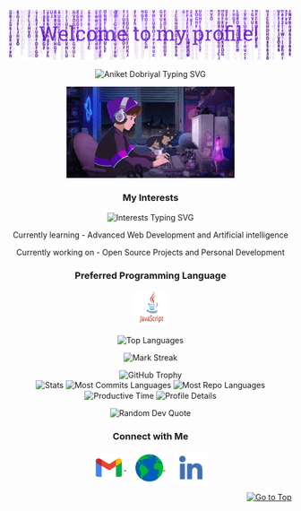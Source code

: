  <p align="center">
  <img src="assets/header.png" alt="Header Image"/>
</p>

<p align="center">
   <img src="https://readme-typing-svg.demolab.com?font=Roboto+Slab&color=%237E3ACE&size=35&center=true&vCenter=true&width=450&duration=1500&pause=1000&lines=Aniket+Dobriyal;Web+Developer" width="auto" height="35" alt="Aniket Dobriyal Typing SVG"/>
</p>

<p align="center">
  <img alt="Coding GIF" width="300" height="auto" src="assets/coding.gif"/>
</p>

<h3 align="center">My Interests</h3>
<p align="center">
   <img src="https://readme-typing-svg.demolab.com?font=Roboto+Slab&color=%237E3ACE&size=35&center=true&vCenter=true&width=450&duration=1500&pause=1000&lines=Web+Development;Android+Development;Applications+Development;" width="auto" height="35" alt="Interests Typing SVG"/>
</p>

<p align="center">Currently learning - Advanced Web Development and Artificial intelligence</p>
<p align="center">Currently working on - Open Source Projects and Personal Development</p>

<h3 align="center">Preferred Programming Language</h3>
<p align="center">
  <a href="https://github.com/aniketdobriyal/Python_Programming.git" target="_blank">
    <img align="center" src="assets/R.png" alt="Python" height="65" width="65" />
  </a>
</p>

<p align="center">
  <img align="center" src="https://github-readme-stats.vercel.app/api/top-langs?username=aniketdobriyal&hide_border=true&layout=compact&theme=transparent&langs_count=10&v=1
   " alt="Top Languages"/>
</p>

<p align="center">
  <img alt="Mark Streak" src="https://github-readme-streak-stats.herokuapp.com/?user=aniketdobriyal&hide_border=true&theme=transparent" /> 
</p>

<!-- Trophy -->
<div align="center">
  <img src="https://github-profile-trophy.vercel.app/?username=aniketdobriyal&no-bg=true&no-frame=true&row=2&column=3" alt="GitHub Trophy"/>
</div>

<div align="center">
  <img align="center" src="http://github-profile-summary-cards.vercel.app/api/cards/stats?username=aniketdobriyal&theme=transparent" height="180em" alt="Stats"/>
  <img align="center" src="http://github-profile-summary-cards.vercel.app/api/cards/most-commit-language?username=aniketdobriyal&theme=transparent&exclude=html,CSS,Jupyter%20Notebook" height="180em" alt="Most Commits Languages"/>
  <img align="center" src="http://github-profile-summary-cards.vercel.app/api/cards/repos-per-language?username=aniketdobriyal&theme=transparent&exclude=html,CSS,Jupyter%20Notebook" height="180em" alt="Most Repo Languages"/>
  <img align="center" src="http://github-profile-summary-cards.vercel.app/api/cards/productive-time?username=aniketdobriyal&theme=transparent&utcOffset=5.30" height="180em" alt="Productive Time"/>
  <img align="center" src="http://github-profile-summary-cards.vercel.app/api/cards/profile-details?username=aniketdobriyal&theme=transparent" height="180em" alt="Profile Details"/>
</div>

<p align="center">
  <img src="https://quotes-github-readme.vercel.app/api?type=horizontal&theme=transparent" alt="Random Dev Quote"/>
</p>


<h3 align="center">Connect with Me</h3>
<p align="center">
  <a href="mailto:aniketdobriyal325@gmail.com" target="_blank">
    <img align="center" src="assets/gmail.png" alt="Email" height="50" width="55" />
  </a>
  &nbsp;&nbsp;&nbsp;
  <a href="https://zynthara.in" target="_blank">
    <img align="center" src="assets/web.png" alt="Website" height="50" width="50" />
  </a>
  &nbsp;&nbsp;&nbsp;
  <a href="https://linkedin.com/in/aniket-dobriyal-2d2/" target="_blank">
    <img align="center" src="assets/linkedin.png" alt="LinkedIn" height="60" width="60" />
  </a>
</p>

<p align="right"><a href="#top"><img src="https://img.shields.io/static/v1?label&message=Go+to+Top&color=0b6ab3&style=flat&logo" alt="Go to Top" /></a></p>
